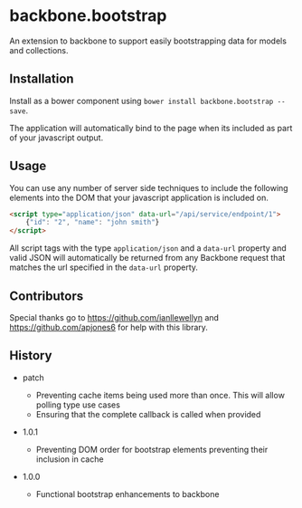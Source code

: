 # backbone.bootstrap

An extension to backbone to support easily bootstrapping data for models and collections.

## Installation

Install as a bower component using `bower install backbone.bootstrap --save`.

The application will automatically bind to the page when its included as part of your javascript output.

## Usage

You can use any number of server side techniques to include the following elements into the DOM that your javascript application is included on.

```html
<script type="application/json" data-url="/api/service/endpoint/1">
	{"id": "2", "name": "john smith"}
</script>
```

All script tags with the type `application/json` and a `data-url` property and valid JSON will automatically be returned from any Backbone request that matches the url specified in the `data-url` property.

## Contributors

Special thanks go to https://github.com/ianllewellyn and https://github.com/apjones6 for help with this library.

## History

* patch
	* Preventing cache items being used more than once. This will allow polling type use cases
	* Ensuring that the complete callback is called when provided

* 1.0.1
	* Preventing DOM order for bootstrap elements preventing their inclusion in cache

* 1.0.0
	* Functional bootstrap enhancements to backbone